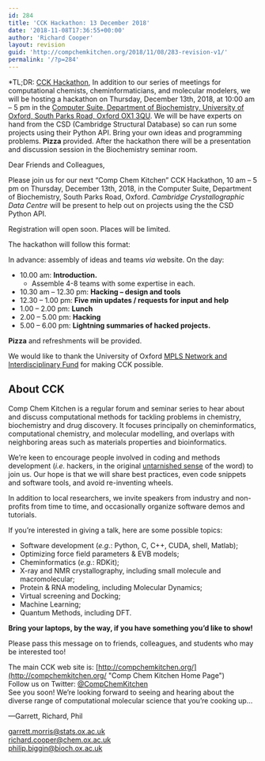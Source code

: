 ```yaml
---
id: 284
title: 'CCK Hackathon: 13 December 2018'
date: '2018-11-08T17:36:55+00:00'
author: 'Richard Cooper'
layout: revision
guid: 'http://compchemkitchen.org/2018/11/08/283-revision-v1/'
permalink: '/?p=284'
---
```


*TL;DR: [CCK Hackathon](https://www.eventbrite.com/e/comp-chem-kitchen-cck-10-hackathon-tickets-39690214500), In addition to our series of meetings for computational chemists, cheminformaticians, and molecular modelers, we will be hosting a hackathon on Thursday, December 13th, 2018, at 10:00 am – 5 pm in the [Computer Suite, Department of Biochemistry, University of Oxford, South Parks Road, Oxford OX1 3QU](http://www.bioch.ox.ac.uk/contact/maps). We will be have experts on hand from the CSD (Cambridge Structural Database) so can run some projects using their Python API. Bring your own ideas and programming problems. **Pizza** provided. After the hackathon there will be a presentation and discussion session in the Biochemistry seminar room.

Dear Friends and Colleagues,

Please join us for our next “Comp Chem Kitchen” CCK Hackathon, 10 am – 5 pm on Thursday, December 13th, 2018, in the Computer Suite, Department of Biochemistry, South Parks Road, Oxford. *Cambridge Crystallographic Data Centre* will be present to help out on projects using the the CSD Python API.

Registration will open soon. Places will be limited.

The hackathon will follow this format:

In advance: assembly of ideas and teams *via* website. On the day:

- 10.00 am: **Introduction.** 
    - Assemble 4-8 teams with some expertise in each.
- 10.30 am – 12.30 pm: **Hacking – design and tools**
- 12.30 – 1.00 pm: **Five min updates / requests for input and help**
- 1.00 – 2.00 pm: **Lunch**
- 2.00 – 5.00 pm: **Hacking**
- 5.00 – 6.00 pm: **Lightning summaries of hacked projects.**

**Pizza** and refreshments will be provided.

We would like to thank the University of Oxford [MPLS Network and Interdisciplinary Fund](https://www.mpls.ox.ac.uk/news/nif) for making CCK possible.

## About CCK

Comp Chem Kitchen is a regular forum and seminar series to hear about and discuss computational methods for tackling problems in chemistry, biochemistry and drug discovery. It focuses principally on cheminformatics, computational chemistry, and molecular modelling, and overlaps with neighboring areas such as materials properties and bioinformatics.

We’re keen to encourage people involved in coding and methods development (*i.e.* hackers, in the original [untarnished sense](http://radar.oreilly.com/2010/06/hackers-at-25.html) of the word) to join us. Our hope is that we will share best practices, even code snippets and software tools, and avoid re-inventing wheels.

In addition to local researchers, we invite speakers from industry and non-profits from time to time, and occasionally organize software demos and tutorials.

If you’re interested in giving a talk, here are some possible topics:

- Software development (*e.g.*: Python, C, C++, CUDA, shell, Matlab);
- Optimizing force field parameters &amp; EVB models;
- Cheminformatics (*e.g.*: RDKit);
- X-ray and NMR crystallography, including small molecule and macromolecular;
- Protein &amp; RNA modeling, including Molecular Dynamics;
- Virtual screening and Docking;
- Machine Learning;
- Quantum Methods, including DFT.

**Bring your laptops, by the way, if you have something you’d like to show!**


Please pass this message on to friends, colleagues, and students who may be interested too!

The main CCK web site is: [http://compchemkitchen.org/](http://compchemkitchen.org/ "Comp Chem Kitchen Home Page")  
Follow us on Twitter: [@CompChemKitchen](https://mobile.twitter.com/CompChemKitchen "@CompChemKitchen")  
See you soon! We’re looking forward to seeing and hearing about the diverse range of computational molecular science that you’re cooking up…

—Garrett, Richard, Phil

<garrett.morris@stats.ox.ac.uk>  
<richard.cooper@chem.ox.ac.uk>  
[<span class="lG">philip</span>.<span class="lG">biggin</span>@bioch.ox.ac.uk](mailto:philip.biggin@bioch.ox.ac.uk)
